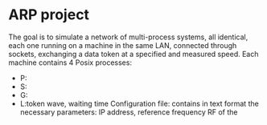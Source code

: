 # ARP project 
The goal is to simulate a network of multi-process systems, all identical, each one running on a machine in the
same LAN, connected through sockets, exchanging a data token at a specified and measured speed. 
Each machine contains 4 Posix processes:
- P: 
- S:
- G:
- L:token wave, waiting time
Configuration file: contains in text format the necessary parameters: IP address, reference frequency RF of the 
